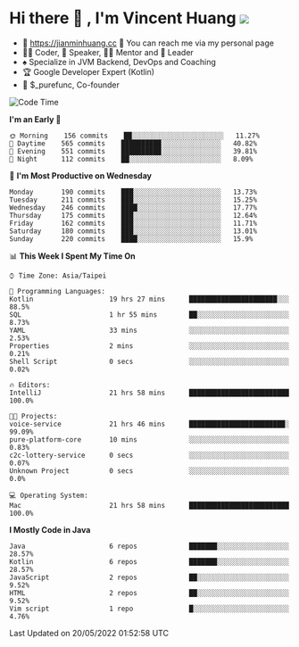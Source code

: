 # Hi there 👋 , I'm Vincent Huang ![](https://komarev.com/ghpvc/?username=Jian-Min-Huang)
- 💎 https://jianminhuang.cc 🙋 You can reach me via my personal page
- 👨‍💻 Coder, 🎤 Speaker, 👨‍🏫 Mentor and 🚀 Leader
- ♠️ Specialize in JVM Backend, DevOps and Coaching
- 🏆 Google Developer Expert (Kotlin)
- 💼 $_purefunc, Co-founder

<!--START_SECTION:waka-->
![Code Time](http://img.shields.io/badge/Code%20Time-0%20secs-blue)

**I'm an Early 🐤** 

```text
🌞 Morning    156 commits    ██░░░░░░░░░░░░░░░░░░░░░░░   11.27% 
🌆 Daytime    565 commits    ██████████░░░░░░░░░░░░░░░   40.82% 
🌃 Evening    551 commits    ██████████░░░░░░░░░░░░░░░   39.81% 
🌙 Night      112 commits    ██░░░░░░░░░░░░░░░░░░░░░░░   8.09%

```
📅 **I'm Most Productive on Wednesday** 

```text
Monday       190 commits    ███░░░░░░░░░░░░░░░░░░░░░░   13.73% 
Tuesday      211 commits    ███░░░░░░░░░░░░░░░░░░░░░░   15.25% 
Wednesday    246 commits    ████░░░░░░░░░░░░░░░░░░░░░   17.77% 
Thursday     175 commits    ███░░░░░░░░░░░░░░░░░░░░░░   12.64% 
Friday       162 commits    ███░░░░░░░░░░░░░░░░░░░░░░   11.71% 
Saturday     180 commits    ███░░░░░░░░░░░░░░░░░░░░░░   13.01% 
Sunday       220 commits    ████░░░░░░░░░░░░░░░░░░░░░   15.9%

```


📊 **This Week I Spent My Time On** 

```text
⌚︎ Time Zone: Asia/Taipei

💬 Programming Languages: 
Kotlin                   19 hrs 27 mins      ██████████████████████░░░   88.5% 
SQL                      1 hr 55 mins        ██░░░░░░░░░░░░░░░░░░░░░░░   8.73% 
YAML                     33 mins             ░░░░░░░░░░░░░░░░░░░░░░░░░   2.53% 
Properties               2 mins              ░░░░░░░░░░░░░░░░░░░░░░░░░   0.21% 
Shell Script             0 secs              ░░░░░░░░░░░░░░░░░░░░░░░░░   0.02%

🔥 Editors: 
IntelliJ                 21 hrs 58 mins      █████████████████████████   100.0%

🐱‍💻 Projects: 
voice-service            21 hrs 46 mins      ████████████████████████░   99.09% 
pure-platform-core       10 mins             ░░░░░░░░░░░░░░░░░░░░░░░░░   0.83% 
c2c-lottery-service      0 secs              ░░░░░░░░░░░░░░░░░░░░░░░░░   0.07% 
Unknown Project          0 secs              ░░░░░░░░░░░░░░░░░░░░░░░░░   0.0%

💻 Operating System: 
Mac                      21 hrs 58 mins      █████████████████████████   100.0%

```

**I Mostly Code in Java** 

```text
Java                     6 repos             ███████░░░░░░░░░░░░░░░░░░   28.57% 
Kotlin                   6 repos             ███████░░░░░░░░░░░░░░░░░░   28.57% 
JavaScript               2 repos             ██░░░░░░░░░░░░░░░░░░░░░░░   9.52% 
HTML                     2 repos             ██░░░░░░░░░░░░░░░░░░░░░░░   9.52% 
Vim script               1 repo              █░░░░░░░░░░░░░░░░░░░░░░░░   4.76%

```



 Last Updated on 20/05/2022 01:52:58 UTC
<!--END_SECTION:waka-->
